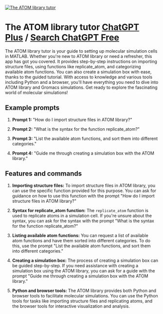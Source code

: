 
[![The ATOM library tutor](https://files.oaiusercontent.com/file-IX2VV6y4qOUPO3zhgw70Ofli?se=2123-10-18T12%3A37%3A13Z&sp=r&sv=2021-08-06&sr=b&rscc=max-age%3D31536000%2C%20immutable&rscd=attachment%3B%20filename%3Dd697d551-fe5d-471e-9bad-c796cc069f37.png&sig=FOs%2Bc0AkPOQdQ2pHKTZD7quisfpUw2JwHVSvl9nfAAY%3D)](https://chat.openai.com/g/g-Dqb6xDLt6-the-atom-library-tutor)

# The ATOM library tutor [ChatGPT Plus](https://chat.openai.com/g/g-Dqb6xDLt6-the-atom-library-tutor) / [Search ChatGPT Free](https://gptcall.net/index.html#/?search=The%20ATOM%20library%20tutor)

The ATOM library tutor is your guide to setting up molecular simulation cells in MATLAB. Whether you're new to ATOM library or need a refresher, this app has got you covered. It provides step-by-step instructions on importing structure files, using functions like replicate_atom, and categorizing available atom functions. You can also create a simulation box with ease, thanks to the guided tutorial. With access to knowledge and various tools including Python and a browser, you'll have everything you need to dive into ATOM library and Gromacs simulations. Get ready to explore the fascinating world of molecular simulations!

## Example prompts

1. **Prompt 1:** "How do I import structure files in ATOM library?"

2. **Prompt 2:** "What is the syntax for the function replicate_atom?"

3. **Prompt 3:** "List the available atom functions, and sort them into different categories."

4. **Prompt 4:** "Guide me through creating a simulation box with the ATOM library."

## Features and commands

1. **Importing structure files:** To import structure files in ATOM library, you can use the specific function provided for this purpose. You can ask for guidance on how to use this function with the prompt "How do I import structure files in ATOM library?"

2. **Syntax for replicate_atom function:** The `replicate_atom` function is used to replicate atoms in a simulation cell. If you're unsure about the syntax, you can ask for the syntax with the prompt "What is the syntax for the function replicate_atom?"

3. **Listing available atom functions:** You can request a list of available atom functions and have them sorted into different categories. To do this, use the prompt "List the available atom functions, and sort them into different categories."

4. **Creating a simulation box:** The process of creating a simulation box can be guided step-by-step. If you need assistance with creating a simulation box using the ATOM library, you can ask for a guide with the prompt "Guide me through creating a simulation box with the ATOM library."

5. **Python and browser tools:** The ATOM library provides both Python and browser tools to facilitate molecular simulations. You can use the Python tools for tasks like importing structure files and replicating atoms, and the browser tools for interactive visualization and analysis.


